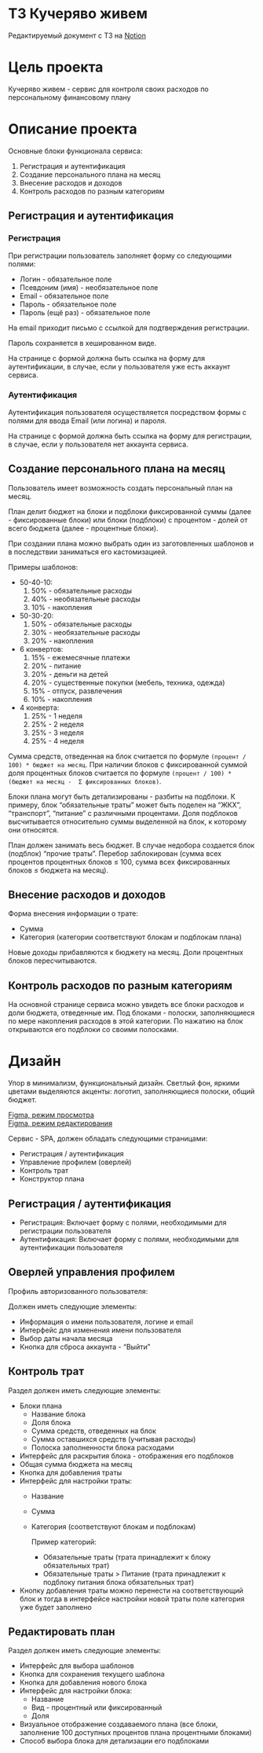 # ТЗ Кучеряво живем

Редактируемый документ с ТЗ на [Notion](https://mica-polyester-67b.notion.site/41cc501f33ba4602bde612ea3618c543)

# Цель проекта

Кучеряво живем - сервис для контроля своих расходов по персональному финансовому плану

# Описание проекта

Основные блоки функционала сервиса:

1. Регистрация и аутентификация
2. Создание персонального плана на месяц
3. Внесение расходов и доходов
4. Контроль расходов по разным категориям

## Регистрация и аутентификация

### Регистрация

При регистрации пользователь заполняет форму со следующими полями:

- Логин - обязательное поле
- Псевдоним (имя) - необязательное поле
- Email - обязательное поле
- Пароль - обязательное поле
- Пароль (ещё раз) - обязательное поле

На email приходит письмо с ссылкой для подтверждения регистрации.

Пароль сохраняется в хешированном виде.

На странице с формой должна быть ссылка на форму для аутентификации, в случае, если у пользователя уже есть аккаунт сервиса.

### Аутентификация

Аутентификация пользователя осуществляется посредством формы с полями для ввода Email (или логина) и пароля.

На странице с формой должна быть ссылка на форму для регистрации, в случае, если у пользователя нет аккаунта сервиса.

## Создание персонального плана на месяц

Пользователь имеет возможность создать персональный план на месяц.

План делит бюджет на блоки и подблоки фиксированной суммы (далее - фиксированные блоки) или блоки (подблоки) с процентом - долей от всего бюджета (далее - процентные блоки).

При создании плана можно выбрать один из заготовленных шаблонов и в последствии заниматься его кастомизацией.

Примеры шаблонов:

- 50-40-10:
  1. 50% - обязательные расходы
  2. 40% - необязательные расходы
  3. 10% - накопления
- 50-30-20:
  1. 50% - обязательные расходы
  2. 30% - необязательные расходы
  3. 20% - накопления
- 6 конвертов:
  1. 15% - ежемесячные платежи
  2. 20% - питание
  3. 20% - деньги на детей
  4. 20% - существенные покупки (мебель, техника, одежда)
  5. 15% - отпуск, развлечения
  6. 10% - накопления
- 4 конверта:
  1. 25% - 1 неделя
  2. 25% - 2 неделя
  3. 25% - 3 неделя
  4. 25% - 4 неделя

Сумма средств, отведенная на блок считается по формуле `(процент / 100) * бюджет на месяц`.
При наличии блоков с фиксированной суммой доля процентных блоков считается по формуле `(процент / 100) * (бюджет на месяц -  Σ фиксированных блоков)`.

Блоки плана могут быть детализированы - разбиты на подблоки. К примеру, блок “обязательные траты” может быть поделен на “ЖКХ”, “транспорт”, “питание” с различными процентами. Доля подблоков высчитывается относительно суммы выделенной на блок, к которому они относятся.

План должен занимать весь бюджет. В случае недобора создается блок (подблок) “прочие траты”. Перебор заблокирован (сумма всех процентов процентных блоков ≤ 100, сумма всех фиксированных блоков ≤ бюджета на месяц).

## Внесение расходов и доходов

Форма внесения информации о трате:

- Сумма
- Категория (категории соответствуют блокам и подблокам плана)

Новые доходы прибавляются к бюджету на месяц. Доли процентных блоков пересчитываются.

## Контроль расходов по разным категориям

На основной странице сервиса можно увидеть все блоки расходов и доли бюджета, отведенные им. Под блоками - полоски, заполняющиеся по мере накопления расходов в этой категории. По нажатию на блок открываются его подблоки со своими полосками.

# Дизайн

Упор в минимализм, функциональный дизайн. Светлый фон, яркими цветами выделяются акценты: логотип, заполняющиеся полоски, общий бюджет.

[Figma, режим просмотра](https://www.figma.com/proto/RtngiqvSYKLCl5fPUU9P8b/Curly-Life?node-id=103%3A448&scaling=scale-down-width&page-id=0%3A1&starting-point-node-id=103%3A448)  
[Figma, режим редактирования](https://www.figma.com/file/RtngiqvSYKLCl5fPUU9P8b/Curly-Life?node-id=0%3A1)


Сервис - SPA, должен обладать следующими страницами:

- Регистрация / аутентификация
- Управление профилем (оверлей)
- Контроль трат
- Конструктор плана

## Регистрация / аутентификация

- Регистрация:
  Включает форму с полями, необходимыми для регистрации пользователя
- Аутентификация:
  Включает форму с полями, необходимыми для аутентификации пользователя

## Оверлей управления профилем

Профиль авторизованного пользователя:

Должен иметь следующие элементы:

- Информация о имени пользователя, логине и email
- Интерфейс для изменения имени пользователя
- Выбор даты начала месяца
- Кнопка для сброса аккаунта - “Выйти”

## Контроль трат

Раздел должен иметь следующие элементы:

- Блоки плана
  - Название блока
  - Доля блока
  - Сумма средств, отведенных на блок
  - Сумма оставшихся средств (учитывая расходы)
  - Полоска заполненности блока расходами
- Интерфейс для раскрытия блока - отображения его подблоков
- Общая сумма бюджета на месяц
- Кнопка для добавления траты
- Интерфейс для настройки траты:
  - Название
  - Сумма
  - Категория (соответствуют блокам и подблокам)

    Пример категорий:

    - Обязательные траты (трата принадлежит к блоку обязательных трат)
    - Обязательные траты > Питание (трата принадлежит к подблоку питания блока обязательных трат)
- Кнопку добавления траты можно перенести на соответствующий блок и тогда в интерфейсе настройки новой траты поле категория уже будет заполнено

## Редактировать план

Раздел должен иметь следующие элементы:

- Интерфейс для выбора шаблонов
- Кнопка для сохранения текущего шаблона
- Кнопка для добавления нового блока
- Интерфейс для настройки блока:
  - Название
  - Вид - процентный или фиксированный
  - Доля
- Визуальное отображение создаваемого плана (все блоки, заполнение 100 доступных процентов плана процентными блоками)
- Способ выбора блока для детализации его подблоками

